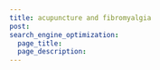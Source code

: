 ```yaml
---
title: acupuncture and fibromyalgia
post: 
search_engine_optimization:
  page_title:
  page_description:
---
```


